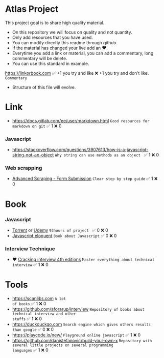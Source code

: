 # Atlas Project
This project goal is to share high quality material.
- On this repository we will focus on quality and not quantity.
- Only add resources that you have used.
- You can modify directly this readme through github.
- If the material has changed your live add an :heart:.
- Everytime you add a link or material, you can add a commentary, long commentary will be delete.
- You can use this standard in example.

https://linkorbook.com :white_check_mark: +1 you try and like :x: +1 you try and don't like.
<code>Commentary</code> 

- Structure of this file will evolve.
  
# Link
* https://docs.gitlab.com/ee/user/markdown.html
<code>Good resources for markdown on git</code> :white_check_mark: 1 :x: 0
### Javascript
* https://stackoverflow.com/questions/3907613/how-is-a-javascript-string-not-an-object <code>Why string can use methods as an object </code> :white_check_mark: 1 :x: 0
### Web scrapping
* [Advanced Scraping - Form Submission](http://jonathansoma.com/lede/foundations-2017/classes/adv-scraping/advanced-scraping-form-submission/) <code>Clear step by step guide</code> :white_check_mark: 1 :x: 0

# Book
### Javascript
* [Torrent](https://scanlibs.com/complete-javascript-course-build-projects/) or [Udemy](https://www.udemy.com/course/the-complete-javascript-course/) <code>93hours of project </code> :white_check_mark: 0 :x: 0
* [Javascript eloquent](https://eloquentjavascript.net/Eloquent_JavaScript.pdf) <code>Book about Javascript</code> :white_check_mark: 0 :x: 0
### Interview Technique
* :heart: [Cracking interview 4th editions](https://github.com/aforarup/interview/blob/master/Interview%20Books/Cracking%20the%20Coding%20Interview%204th%20edition.pdf) <code>Master everything about technical interview</code> :white_check_mark: 1 :x: 0

# Tools
* https://scanlibs.com <code>A lot of books</code> :white_check_mark: 1 :x: 0
* https://github.com/aforarup/interview  <code>Repository of books about technical interview and other stuffs</code> :white_check_mark: 1 :x: 0
* https://duckduckgo.com <code>Search engine which gives others results than google</code> :white_check_mark: 0 :x: 0
* https://playcode.io/new/ <code>Playground online javascript</code> :white_check_mark: 1 :x: 0
* https://github.com/danistefanovic/build-your-own-x <code>Repository with several little projects on several programming languages</code> :white_check_mark: 1 :x: 0
